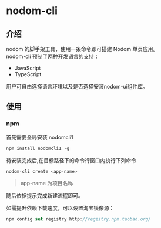 # nodom-cli

## 介绍

nodom 的脚手架工具，使用一条命令即可搭建 Nodom 单页应用。  
nodom-cli 预制了两种开发语言的支持：

- JavaScript
- TypeScript

用户可自由选择语言环境以及是否选择安装nodom-ui组件库。

## 使用

### npm

首先需要全局安装 nodomcli1

```js
npm install nodomcli1 -g
```

待安装完成后,在目标路径下的命令行窗口内执行下列命令

```js
nodom-cli create <app-name>
```

> app-name 为项目名称

随后依据提示完成新建流程即可。

如需提升依赖下载速度，可以设置淘宝镜像源：

```js
npm config set registry http://registry.npm.taobao.org/
```
